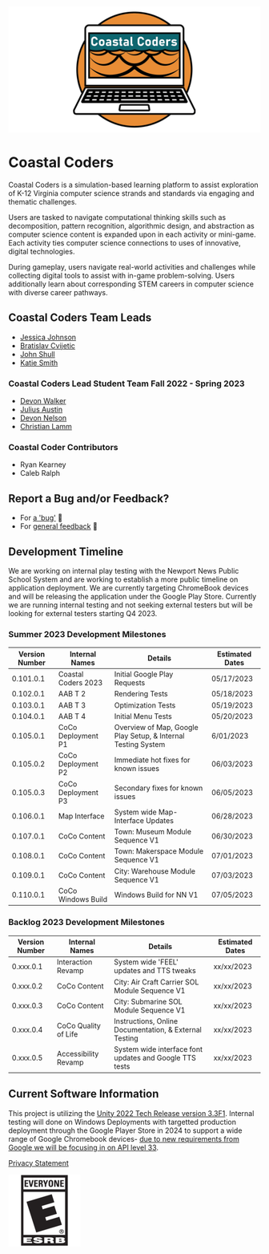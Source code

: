![Coastal Coders Banner Image](./media/CoCo_GitHubSM.png)

# Coastal Coders

Coastal Coders is a simulation-based learning platform to assist exploration of K-12 Virginia computer science strands and standards via engaging and thematic challenges.

Users are tasked to navigate computational thinking skills such as decomposition, pattern recognition, algorithmic design, and abstraction as computer science content is expanded upon in each activity or mini-game. Each activity ties computer science connections to uses of innovative, digital technologies.

During gameplay, users navigate real-world activities and challenges while collecting digital tools to assist with in-game problem-solving. Users additionally learn about corresponding STEM careers in computer science with diverse career pathways. 

## Coastal Coders Team Leads

* [Jessica Johnson](mailto:j17johnso@odu.edu)
* [Bratislav Cvijetic](mailto:bcvijeti@odu.ed)
* [John Shull](github.com/jshull)
* [Katie Smith](mailto:k3smith@odu.edu)

### Coastal Coders Lead Student Team Fall 2022 - Spring 2023

* [Devon Walker](https://dwalk024.wixsite.com/devon-walker)
* [Julius Austin](https://www.artstation.com/jujua)
* [Devon Nelson](https://devongod123.wixsite.com/devonnelsonportfolio/portfolio)
* [Christian Lamm](https://www.artstation.com/christianlamm)

### Coastal Coder Contributors

* Ryan Kearney
* Caleb Ralph

## Report a Bug and/or Feedback?

* For [a 'bug'](https://github.com/Virginia-Digital-Shipbuilding-Program/CoCo/issues/new?assignees=JShull&labels=bug&projects=&template=coastal-coders-bug-report.md&title=%5BCoastal+Coders+Bug+Report%5D) 🐛 
* For [general feedback](https://github.com/Virginia-Digital-Shipbuilding-Program/CoCo/issues/new?assignees=JShull&labels=general+feedback%2C+question&projects=&template=coastal-coders-general-feedback.md&title=%5BCoastal+Coders+General+Feedback%5D) 📓

## Development Timeline

We are working on internal play testing with the Newport News Public School System and are working to establish a more public timeline on application deployment. We are currently targeting ChromeBook devices and will be releasing the application under the Google Play Store. Currently we are running internal testing and not seeking external testers but will be looking for external testers starting  Q4 2023.

### Summer 2023 Development Milestones

|Version Number|Internal Names|Details|Estimated Dates|
|---|---|---|---|
|0.101.0.1|Coastal Coders 2023|Initial Google Play Requests|05/17/2023|
|0.102.0.1|AAB T 2|Rendering Tests|05/18/2023|
|0.103.0.1|AAB T 3|Optimization Tests|05/19/2023|
|0.104.0.1|AAB T 4|Initial Menu Tests|05/20/2023|
|0.105.0.1|CoCo Deployment P1|Overview of Map, Google Play Setup, & Internal Testing System|6/01/2023|
|0.105.0.2|CoCo Deployment P2|Immediate hot fixes for known issues|06/03/2023|
|0.105.0.3|CoCo Deployment P3|Secondary fixes for known issues|06/05/2023|
|0.106.0.1|Map Interface|System wide Map-Interface Updates|06/28/2023|
|0.107.0.1|CoCo Content|Town: Museum Module Sequence V1|06/30/2023|
|0.108.0.1|CoCo Content|Town: Makerspace Module Sequence V1|07/01/2023|
|0.109.0.1|CoCo Content|City: Warehouse Module Sequence V1|07/03/2023|
|0.110.0.1|CoCo Windows Build|Windows Build for NN V1|07/05/2023|

### Backlog 2023 Development Milestones

|Version Number|Internal Names|Details|Estimated Dates|
|---|---|---|---|
|0.xxx.0.1|Interaction Revamp|System wide 'FEEL' updates and TTS tweaks|xx/xx/2023|
|0.xxx.0.2|CoCo Content|City: Air Craft Carrier SOL Module Sequence V1|xx/xx/2023|
|0.xxx.0.3|CoCo Content|City: Submarine SOL Module Sequence V1|xx/xx/2023|
|0.xxx.0.4|CoCo Quality of Life|Instructions, Online Documentation, & External Testing|xx/xx/2023|
|0.xxx.0.5|Accessibility Revamp|System wide interface font updates and Google TTS tests|xx/xx/2023|


## Current Software Information

This project is utilizing the [Unity 2022 Tech Release version 3.3F1](https://unity.com/releases/editor/whats-new/2022.3.1). Internal testing will done on Windows Deployments with targetted production deployment through the Google Player Store in 2024 to support a wide range of Google Chromebook devices- [due to new requirements from Google we will be focusing in on API level 33](https://support.google.com/googleplay/android-developer/answer/11926878?hl=en). 

[Privacy Statement](https://fuzzphyte.com/coastal-coders-privacy-policy-page/)

[![E for everybody](./media/ESRB_EVERYONE.png)](https://www.esrb.org/ratings-guide/)
